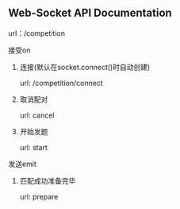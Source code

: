 ## Web-Socket API Documentation

url：/competition

接受on

1. 连接(默认在socket.connect()时自动创建)

   url: /competition/connect

2. 取消配对

   url: cancel

3. 开始发题

   url: start

发送emit

1. 匹配成功准备完毕

   url: prepare